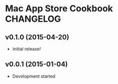 Mac App Store Cookbook CHANGELOG
================================

v0.1.0 (2015-04-20)
-------------------
- Initial release!

v0.0.1 (2015-01-04)
-------------------
- Development started
